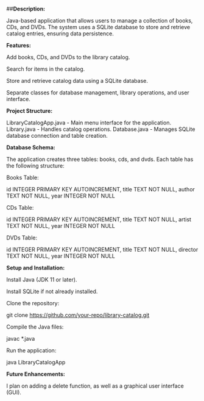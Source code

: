 ##**Description:**

Java-based application that allows users to manage a collection of books, CDs, and DVDs. The system uses a SQLite database to store and retrieve catalog entries, ensuring data persistence.

**Features:**

Add books, CDs, and DVDs to the library catalog.

Search for items in the catalog.

Store and retrieve catalog data using a SQLite database.

Separate classes for database management, library operations, and user interface.

**Project Structure:**

LibraryCatalogApp.java  - Main menu interface for the application.
Library.java            - Handles catalog operations.
Database.java           - Manages SQLite database connection and table creation.

**Database Schema:**

The application creates three tables: books, cds, and dvds.
Each table has the following structure:

Books Table:

id INTEGER PRIMARY KEY AUTOINCREMENT,
title TEXT NOT NULL,
author TEXT NOT NULL,
year INTEGER NOT NULL

CDs Table:

id INTEGER PRIMARY KEY AUTOINCREMENT,
title TEXT NOT NULL,
artist TEXT NOT NULL,
year INTEGER NOT NULL

DVDs Table:

id INTEGER PRIMARY KEY AUTOINCREMENT,
title TEXT NOT NULL,
director TEXT NOT NULL,
year INTEGER NOT NULL

**Setup and Installation:**

Install Java (JDK 11 or later).

Install SQLite if not already installed.

Clone the repository:

git clone https://github.com/your-repo/library-catalog.git

Compile the Java files:

javac *.java

Run the application:

java LibraryCatalogApp

**Future Enhancements:**

I plan on adding a delete function, as well as a graphical user interface (GUI).
